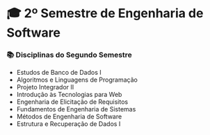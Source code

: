 # 🎓 2º Semestre de Engenharia de Software

### 📚 Disciplinas do Segundo Semestre

- Estudos de Banco de Dados I  
- Algoritmos e Linguagens de Programação  
- Projeto Integrador II   
- Introdução às Tecnologias para Web  
- Engenharia de Elicitação de Requisitos  
- Fundamentos de Engenharia de Sistemas  
- Métodos de Engenharia de Software
- Estrutura e Recuperação de Dados I
